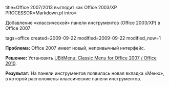 title=Office 2007/2013 выглядит как Office 2003/XP
PROCESSOR=Markdown.pl
intro=<p>Добавление &laquo;классической&raquo; панели инструментов (Office 2003/XP) в Office 2007</p>
tags=office
created=2009-09-22
modified=2009-09-22
modified_now=1

<div>

<p><b>Проблема:</b> Office 2007 имеет новый, непривычный интерфейс.
</p><p>
<b>Решение:</b> Установить <a href="http://www.ubit.ch/software/ubitmenu-languages/">UBitMenu: Classic Menu for Office 2007 / Office 2010</a>.
</p><p>
<b>Результат:</b> На панели инструментов появилась новая вкладка «Меню», в которой расположены классические панели инструментов.</p>
</div>
